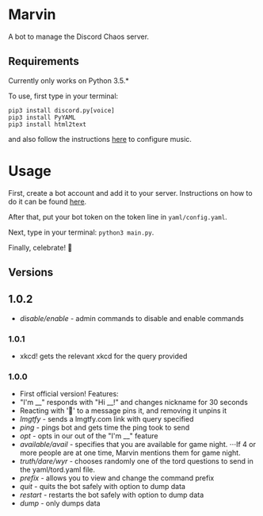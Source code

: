 # Marvin
A bot to manage the Discord Chaos server.

## Requirements
Currently only works on Python 3.5.*

To use, first type in your terminal:
```
pip3 install discord.py[voice]
pip3 install PyYAML
pip3 install html2text
```
and also follow the instructions [here](https://github.com/Just-Some-Bots/MusicBot/wiki) to configure music.

# Usage
First, create a bot account and add it to your server. Instructions on how to do it can be found [here](https://github.com/reactiflux/discord-irc/wiki/Creating-a-discord-bot-&-getting-a-token).

After that, put your bot token on the token line in `yaml/config.yaml`.

Next, type in your terminal: `python3 main.py`.

Finally, celebrate! 🎉

## Versions

## 1.0.2
* *disable/enable* - admin commands to disable and enable commands

### 1.0.1
* xkcd! gets the relevant xkcd for the query provided

### 1.0.0
* First official version! Features:
* "I'm __" responds with "Hi __!" and changes nickname for 30 seconds
* Reacting with '📌' to a message pins it, and removing it unpins it
* *lmgtfy* - sends a lmgtfy.com link with query specified
* *ping* - pings bot and gets time the ping took to send
* *opt* - opts in our out of the "I'm __" feature
* *available/avail* - specifies that you are available for game night.
⋅⋅⋅If 4 or more people are at one time, Marvin mentions them for game night.
* *truth/dare/wyr* - chooses randomly one of the tord questions to send in the yaml/tord.yaml file.
* *prefix* - allows you to view and change the command prefix
* *quit* - quits the bot safely with option to dump data
* *restart* - restarts the bot safely with option to dump data
* *dump* - only dumps data